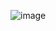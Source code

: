 ![image](https://github.com/Ost1xx69/Laboratorna-2/assets/127722324/21e92e77-3cb0-4cbc-8d7b-e5d0669504e0)
